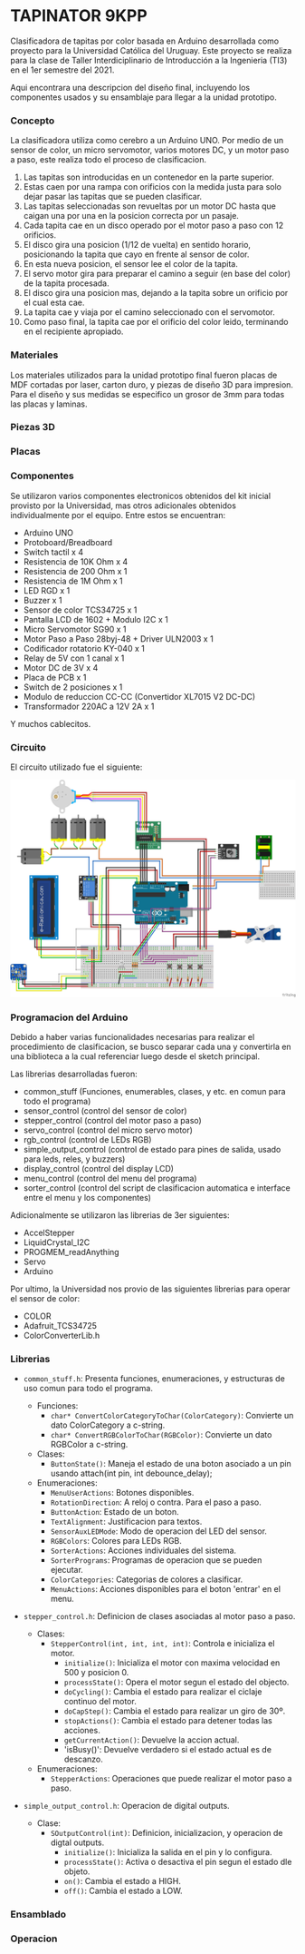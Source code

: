 # TAPINATOR 9KPP

Clasificadora de tapitas por color basada en Arduino desarrollada como proyecto
para la Universidad Católica del Uruguay. Este proyecto se realiza para la clase
de Taller Interdiciplinario de Introducción a la Ingenieria (TI3) en el 1er semestre
del 2021.

Aqui encontrara una descripcion del diseño final, incluyendo los componentes usados
y su ensamblaje para llegar a la unidad prototipo.

### Concepto

La clasificadora utiliza como cerebro a un Arduino UNO. Por medio de un sensor
de color, un micro servomotor, varios motores DC, y un motor paso a paso, este
realiza todo el proceso de clasificacion.

1. Las tapitas son introducidas en un contenedor en la parte superior.
2. Estas caen por una rampa con orificios con la medida justa para solo dejar pasar las tapitas que se pueden clasificar.
3. Las tapitas seleccionadas son revueltas por un motor DC hasta que caigan una por una en la posicion correcta por un pasaje.
4. Cada tapita cae en un disco operado por el motor paso a paso con 12 orificios.
5. El disco gira una posicion (1/12 de vuelta) en sentido horario, posicionando la tapita que cayo en frente al sensor de color.
6. En esta nueva posicion, el sensor lee el color de la tapita.
7. El servo motor gira para preparar el camino a seguir (en base del color) de la tapita procesada.
8. El disco gira una posicion mas, dejando a la tapita sobre un orificio por el cual esta cae.
9. La tapita cae y viaja por el camino seleccionado con el servomotor.
10. Como paso final, la tapita cae por el orificio del color leido, terminando en el recipiente apropiado.

### Materiales

Los materiales utilizados para la unidad prototipo final fueron placas de MDF cortadas
por laser, carton duro, y piezas de diseño 3D para impresion. Para el diseño y sus
medidas se especifico un grosor de 3mm para todas las placas y laminas.

### Piezas 3D

### Placas

### Componentes

Se utilizaron varios componentes electronicos obtenidos del kit inicial provisto por la Universidad,
mas otros adicionales obtenidos individualmente por el equipo. Entre estos se encuentran:

- Arduino UNO
- Protoboard/Breadboard
- Switch tactil x 4
- Resistencia de 10K Ohm x 4
- Resistencia de 200 Ohm x 1
- Resistencia de 1M Ohm x 1
- LED RGD x 1
- Buzzer x 1
- Sensor de color TCS34725 x 1
- Pantalla LCD de 1602 + Modulo I2C x 1
- Micro Servomotor SG90 x 1
- Motor Paso a Paso 28byj-48 + Driver ULN2003 x 1
- Codificador rotatorio KY-040 x 1
- Relay de 5V con 1 canal x 1
- Motor DC de 3V x 4
- Placa de PCB x 1
- Switch de 2 posiciones x 1
- Modulo de reduccion CC-CC (Convertidor XL7015 V2 DC-DC)
- Transformador 220AC a 12V 2A x 1

Y muchos cablecitos.

### Circuito

El circuito utilizado fue el siguiente:

![Diagrama](/resources/img/circuit.png)

### Programacion del Arduino

Debido a haber varias funcionalidades necesarias para realizar el procedimiento
de clasificacion, se busco separar cada una y convertirla en una biblioteca a la 
cual referenciar luego desde el sketch principal.

Las librerias desarrolladas fueron:
- common_stuff (Funciones, enumerables, clases, y etc. en comun para todo el programa)
- sensor_control (control del sensor de color)
- stepper_control (control del motor paso a paso)
- servo_control (control del micro servo motor)
- rgb_control (control de LEDs RGB)
- simple_output_control (control de estado para pines de salida, usado para leds, reles, y buzzers)
- display_control (control del display LCD)
- menu_control (control del menu del programa)
- sorter_control (control del script de clasificacion automatica e interface entre el menu y los componentes)

Adicionalmente se utilizaron las librerias de 3er siguientes:
- AccelStepper
- LiquidCrystal_I2C
- PROGMEM_readAnything
- Servo
- Arduino

Por ultimo, la Universidad nos provio de las siguientes librerias para operar el sensor de color:
- COLOR
- Adafruit_TCS34725
- ColorConverterLib.h

### Librerias

* `common_stuff.h`: Presenta funciones, enumeraciones, y estructuras de uso comun para todo el programa.
  * Funciones:
    * `char* ConvertColorCategoryToChar(ColorCategory)`: Convierte un dato ColorCategory a c-string.
    * `char* ConvertRGBColorToChar(RGBColor)`: Convierte un dato RGBColor a c-string.
  * Clases:
    *  `ButtonState()`: Maneja el estado de una boton asociado a un pin usando attach(int pin, int debounce_delay);
  * Enumeraciones:
    * `MenuUserActions`: Botones disponibles.
    * `RotationDirection`: A reloj o contra. Para el paso a paso.
    * `ButtonAction`: Estado de un boton.
    * `TextAlignment`: Justificacion para textos.
    * `SensorAuxLEDMode`: Modo de operacion del LED del sensor.
    * `RGBColors`: Colores para LEDs RGB.
    * `SorterActions`: Acciones individuales del sistema.
    * `SorterPrograms`: Programas de operacion que se pueden ejecutar.
    * `ColorCategories`: Categorias de colores a clasificar.
    * `MenuActions`: Acciones disponibles para el boton 'entrar' en el menu.

* `stepper_control.h`: Definicion de clases asociadas al motor paso a paso.
  * Clases:
    * `StepperControl(int, int, int, int)`: Controla e inicializa el motor.
      * `initialize()`: Inicializa el motor con maxima velocidad en 500 y posicion 0.
      * `processState()`: Opera el motor segun el estado del objecto.
      * `doCycling()`: Cambia el estado para realizar el ciclaje continuo del motor.
      * `doCapStep()`: Cambia el estado para realizar un giro de 30º.
      * `stopActions()`: Cambia el estado para detener todas las acciones.
      * `getCurrentAction()`: Devuelve la accion actual.
      * 'isBusy()': Devuelve verdadero si el estado actual es de descanzo.
  * Enumeraciones:
    * `StepperActions`: Operaciones que puede realizar el motor paso a paso.

* `simple_output_control.h`: Operacion de digital outputs.
  * Clase:
    * `SOutputControl(int)`: Definicion, inicializacion, y operacion de digtal outputs.
      * `initialize()`: Inicializa la salida en el pin y lo configura.
      * `processState()`: Activa o desactiva el pin segun el estado dle objeto.
      * `on()`: Cambia el estado a HIGH.
      * `off()`: Cambia el estado a LOW.


### Ensamblado

### Operacion


